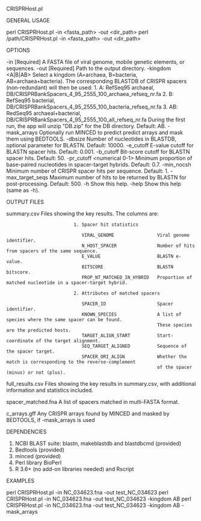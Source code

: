 CRISPRHost.pl

GENERAL USAGE

perl CRISPRHost.pl -in <fasta_path> -out <dir_path> <options>
perl /path/CRISPRHost.pl -in <fasta_path> -out <dir_path> <options>

OPTIONS

  -in <path>                   [Required] A FASTA file of viral genome, mobile genetic elements, or sequences.
  -out <path>                  [Required] Path to the output directory.
  -kingdom <A|B|AB>            Select a kingdom (A=archaea, B=bacteria, AB=archaea+bacteria). 
                                  The corresponding BLASTDB of CRISPR spacers (non-redundant) will then be used:
                                     1. A: RefSeq95 archaeal, DB/CRISPRBankSpacers_4_95_2555_100_archaea_refseq_nr.fa
                                     2. B: RefSeq95 bacterial, DB/CRISPRBankSpacers_4_95_2555_100_bacteria_refseq_nr.fa
                                     3. AB: RedSeq95 archaeal+bacterial, DB/CRISPRBankSpacers_4_95_2555_100_all_refseq_nr.fa
                                  During the first run, the app will unzip "DB.zip" for the DB directory.
                                  Default: AB.
  -mask_arrays                 Optionally run MINCED to predict predict arrays and mask them using BEDTOOLS.
  -dbsize <integer>            Number of nucleotides in BLASTDB, optional parameter for BLASTN. Default: 10000.
  -e_cutoff <numerical>        E-value cutoff for BLASTN spacer hits. Default: 0.001.
  -b_cutoff <numerical>        Bit-score cutoff for BLASTN spacer hits. Default: 50.
  -pr_cutoff <numerical 0-1>   Minimum proportion of base-paired nucleotides in spacer-target hybrids. Default: 0.7.
  -min_nocsh <integer>         Minimum number of CRISPR spacer hits per sequence. Default: 1.
  -max_target_seqs <integer>   Maximum number of hits to be returned by BLASTN for post-processing. Default: 500.
  -h                           Show this help.
  -help                        Show this help (same as -h).      

OUTPUT FILES

  summary.csv                  Files showing the key results. The columns are:

                             1. Spacer hit statistics
                             
                                VIRAL_GENOME                Viral genome identifier.
                                N_HOST_SPACER               Number of hits from spacers of the same sequence.
                                E_VALUE                     BLASTN e-value.
                                BITSCORE                    BLASTN bitscore.
                                PROP_NT_MATCHED_IN_HYBRID   Proportion of matched nucleotide in a spacer-target hybrid.
                                
                             2. Attributes of matched spacers
                             
                                SPACER_ID                   Spacer identifier.
                                KNOWN_SPECIES               A list of species where the same spacer can be found. 
                                                            These species are the predicted hosts.
                                TARGET_ALIGN_START          Start-coordinate of the target alignment.
                                SEQ_TARGET_ALIGNED          Sequence of the spacer target.
                                SPACER_ORI_ALIGN            Whether the match is corresponding to the reverse-complement 
                                                            of the spacer (minus) or not (plus). 
                                                     
  full_results.csv             Files showing the key results in summary.csv, with additional information and statistics
                              included.
                             
  spacer_matched.fna           A list of spacers matched in multi-FASTA format.

  c_arrays.gff                 Any CRISPR arrays found by MINCED and masked by BEDTOOLS, if -mask_arrays is used                         

DEPENDENCIES

1. NCBI BLAST suite: blastn, makeblastdb and blastdbcmd (provided)
2. Bedtools (provided)
3. minced (provided)
4. Perl library BioPerl
5. R 3.6+ (no add-on libraries needed) and Rscript

EXAMPLES

perl CRISPRHost.pl -in NC_034623.fna -out test_NC_034623
perl CRISPRHost.pl -in NC_034623.fna -out test_NC_034623 -kingdom AB
perl CRISPRHost.pl -in NC_034623.fna -out test_NC_034623 -kingdom AB -mask_arrays
